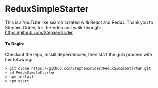 # ReduxSimpleStarter 

This is a YouTube like search created with React and Redux. Thank you to Stephen Grider, for the video and walk-through: https://github.com/StephenGrider 

#### To Begin: 
Checkout the repo, install dependencies, then start the gulp process with the following:

```
> git clone https://github.com/StephenGrider/ReduxSimpleStarter.git
> cd ReduxSimpleStarter
> npm install
> npm start
```
